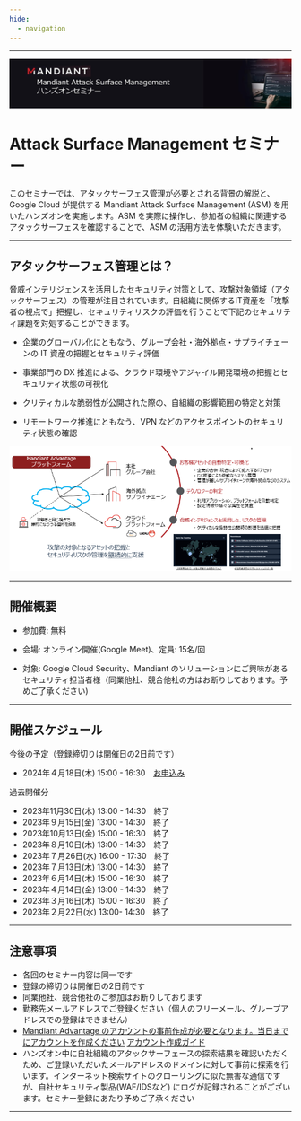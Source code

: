 ```yaml
---
hide:
  - navigation
---
```


---

![title.jpg](images/66424565caf7ca5a6ff854271abb5bcd2435208f.jpg)

# Attack Surface Management セミナー

このセミナーでは、アタックサーフェス管理が必要とされる背景の解説と、Google Cloud が提供する Mandiant Attack Surface Management (ASM) を用いたハンズオンを実施します。ASM を実際に操作し、参加者の組織に関連するアタックサーフェスを確認することで、ASM の活用方法を体験いただきます。

---

## アタックサーフェス管理とは？

脅威インテリジェンスを活用したセキュリティ対策として、攻撃対象領域（アタックサーフェス）の管理が注目されています。自組織に関係するIT資産を「攻撃者の視点で」把握し、セキュリティリスクの評価を行うことで下記のセキュリティ課題を対処することができます。

- 企業のグローバル化にともなう、グループ会社・海外拠点・サプライチェーンの IT 資産の把握とセキュリティ評価

- 事業部門の DX 推進による、クラウド環境やアジャイル開発環境の把握とセキュリティ状態の可視化

- クリティカルな脆弱性が公開された際の、自組織の影響範囲の特定と対策

- リモートワーク推進にともなう、VPN などのアクセスポイントのセキュリティ状態の確認

![2022-08-09-17-38-55-image.png](images/bf8d025e86a0c0d08d4729d7f704af5fb00cb782.png)

---

## 開催概要

- 参加費: 無料

- 会場: オンライン開催(Google Meet)、定員: 15名/回

- 対象: Google Cloud Security、Mandiant のソリューションにご興味があるセキュリティ担当者様（同業他社、競合他社の方はお断りしております。予めご了承ください)

---

## 開催スケジュール

今後の予定（登録締切りは開催日の2日前です）

- 2024年４月18日(木) 15:00 - 16:30　[お申込み](https://docs.google.com/forms/d/e/1FAIpQLSdrsSpjD2-Lv72Oug1-Rrl6HH3YF__qbH13he6003dH_YMcLw/viewform) 

過去開催分

- 2023年11月30日(木) 13:00 - 14:30　終了
- 2023年９月15日(金) 13:00 - 14:30　終了
- 2023年10月13日(金) 15:00 - 16:30　終了
- 2023年８月10日(木) 13:00 - 14:30　終了
- 2023年７月26日(水) 16:00 - 17:30　終了
- 2023年７月13日(木) 13:00 - 14:30　終了
- 2023年６月14日(木) 15:00 - 16:30　終了
- 2023年４月14日(金) 13:00 - 14:30　終了
- 2023年３月16日(木) 15:00 - 16:30　終了
- 2023年２月22日(水) 13:00- 14:30　終了

---

## 注意事項

- 各回のセミナー内容は同一です
- 登録の締切りは開催日の2日前です
- 同業他社、競合他社のご参加はお断りしております
- 勤務先メールアドレスでご登録ください（個人のフリーメール、グループアドレスでの登録はできません）
- <u>Mandiant Advantage のアカウントの事前作成が必要となります。当日までにアカウントを作成ください</u>  [アカウント作成ガイド](https://seminar.mndt.work/ASM_Seminar_AccountGuide_202404.pdf)
- ハンズオン中に自社組織のアタックサーフェースの探索結果を確認いただくため、ご登録いただいたメールアドレスのドメインに対して事前に探索を行います。インターネット検索サイトのクローリングに似た無害な通信ですが、自社セキュリティ製品(WAF/IDSなど) にログが記録されることがございます。セミナー登録にあたり予めご了承ください

---
